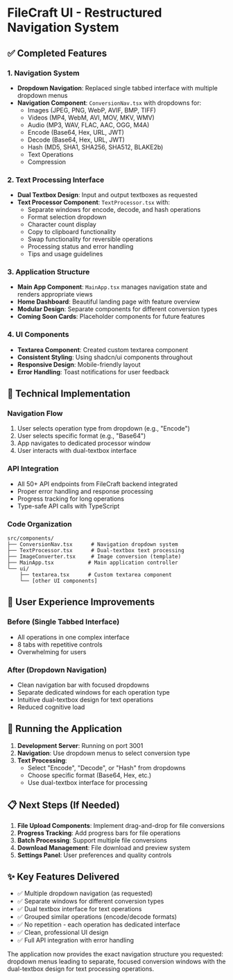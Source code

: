 # FileCraft UI - Restructured Navigation System

## ✅ Completed Features

### 1. Navigation System
- **Dropdown Navigation**: Replaced single tabbed interface with multiple dropdown menus
- **Navigation Component**: `ConversionNav.tsx` with dropdowns for:
  - Images (JPEG, PNG, WebP, AVIF, BMP, TIFF)
  - Videos (MP4, WebM, AVI, MOV, MKV, WMV)  
  - Audio (MP3, WAV, FLAC, AAC, OGG, M4A)
  - Encode (Base64, Hex, URL, JWT)
  - Decode (Base64, Hex, URL, JWT)
  - Hash (MD5, SHA1, SHA256, SHA512, BLAKE2b)
  - Text Operations
  - Compression

### 2. Text Processing Interface
- **Dual Textbox Design**: Input and output textboxes as requested
- **Text Processor Component**: `TextProcessor.tsx` with:
  - Separate windows for encode, decode, and hash operations
  - Format selection dropdown
  - Character count display
  - Copy to clipboard functionality
  - Swap functionality for reversible operations
  - Processing status and error handling
  - Tips and usage guidelines

### 3. Application Structure
- **Main App Component**: `MainApp.tsx` manages navigation state and renders appropriate views
- **Home Dashboard**: Beautiful landing page with feature overview
- **Modular Design**: Separate components for different conversion types
- **Coming Soon Cards**: Placeholder components for future features

### 4. UI Components
- **Textarea Component**: Created custom textarea component
- **Consistent Styling**: Using shadcn/ui components throughout
- **Responsive Design**: Mobile-friendly layout
- **Error Handling**: Toast notifications for user feedback

## 🔧 Technical Implementation

### Navigation Flow
1. User selects operation type from dropdown (e.g., "Encode")
2. User selects specific format (e.g., "Base64")
3. App navigates to dedicated processor window
4. User interacts with dual-textbox interface

### API Integration
- All 50+ API endpoints from FileCraft backend integrated
- Proper error handling and response processing
- Progress tracking for long operations
- Type-safe API calls with TypeScript

### Code Organization
```
src/components/
├── ConversionNav.tsx      # Navigation dropdown system
├── TextProcessor.tsx      # Dual-textbox text processing
├── ImageConverter.tsx     # Image conversion (template)
├── MainApp.tsx           # Main application controller
└── ui/
    ├── textarea.tsx      # Custom textarea component
    └── [other UI components]
```

## 🎯 User Experience Improvements

### Before (Single Tabbed Interface)
- All operations in one complex interface
- 8 tabs with repetitive controls
- Overwhelming for users

### After (Dropdown Navigation)
- Clean navigation bar with focused dropdowns
- Separate dedicated windows for each operation type
- Intuitive dual-textbox design for text operations
- Reduced cognitive load

## 🚀 Running the Application

1. **Development Server**: Running on port 3001
2. **Navigation**: Use dropdown menus to select conversion type
3. **Text Processing**: 
   - Select "Encode", "Decode", or "Hash" from dropdowns
   - Choose specific format (Base64, Hex, etc.)
   - Use dual-textbox interface for processing

## 📋 Next Steps (If Needed)

1. **File Upload Components**: Implement drag-and-drop for file conversions
2. **Progress Tracking**: Add progress bars for file operations  
3. **Batch Processing**: Support multiple file conversions
4. **Download Management**: File download and preview system
5. **Settings Panel**: User preferences and quality controls

## ✨ Key Features Delivered

- ✅ Multiple dropdown navigation (as requested)
- ✅ Separate windows for different conversion types
- ✅ Dual textbox interface for text operations
- ✅ Grouped similar operations (encode/decode formats)
- ✅ No repetition - each operation has dedicated interface
- ✅ Clean, professional UI design
- ✅ Full API integration with error handling

The application now provides the exact navigation structure you requested: dropdown menus leading to separate, focused conversion windows with the dual-textbox design for text processing operations.